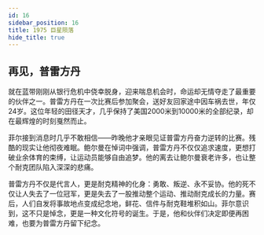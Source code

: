 ```yaml
---
id: 16
sidebar_position: 16
title: 1975 巨星陨落
hide_title: true
---
```


## 再见，普雷方丹

就在蓝带刚刚从银行危机中侥幸脱身，迎来喘息机会时，命运却无情夺走了最重要的伙伴之一。普雷方丹在一次比赛后参加聚会，送好友回家途中因车祸去世，年仅24岁。这位年轻的田径天才，几乎保持了美国2000米到10000米的全部纪录，却在最辉煌的时刻戛然而止。

菲尔接到消息时几乎不敢相信——昨晚他才亲眼见证普雷方丹奋力逆转的比赛。残酷的现实让他彻夜难眠。鲍尔曼在悼词中强调，普雷方丹不仅仅追求速度，更想打破业余体育的束缚，让运动员能够自由追梦。他的离去让鲍尔曼衰老许多，也让整个耐克团队陷入深深的悲痛。

普雷方丹不仅是代言人，更是耐克精神的化身：勇敢、叛逆、永不妥协。他的死不仅让人失去了一位冠军，更是失去了一股推动整个运动、推动耐克成长的力量。赛后，人们自发将事故地点变成纪念地，鲜花、信件与耐克鞋堆积如山。菲尔意识到，这不只是悼念，更是一种文化符号的诞生。于是，他和伙伴们决定即便再困难，也要为普雷方丹留下纪念。


